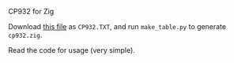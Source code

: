 CP932 for Zig

Download [this file](https://www.unicode.org/Public/MAPPINGS/VENDORS/MICSFT/WINDOWS/CP932.TXT) as `CP932.TXT`, and run `make_table.py` to generate `cp932.zig`.

Read the code for usage (very simple).